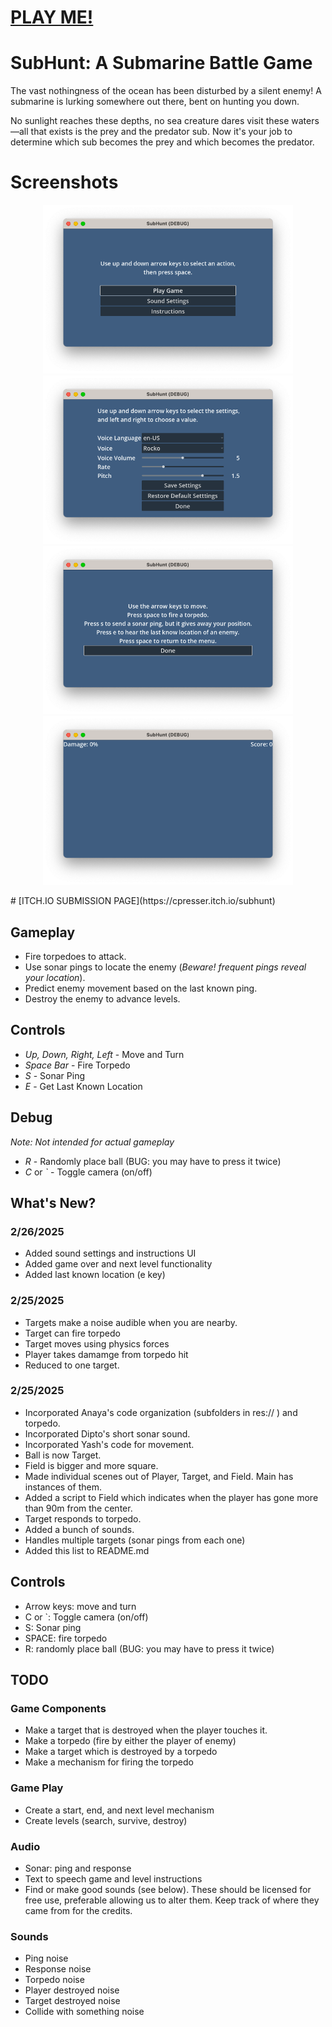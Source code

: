 # [PLAY ME!](https://itch.io/jam/games-for-blind-gamers-4/rate/3362529)

# **SubHunt: A Submarine Battle Game**  

The vast nothingness of the ocean has been disturbed by a silent enemy! A submarine is lurking somewhere out there, bent on hunting you down. 

No sunlight reaches these depths, no sea creature dares visit these waters—all that exists is the prey and the predator sub. Now it's your job to determine which sub becomes the prey and which becomes the predator.  

# Screenshots
<p align="center">
<img src="media/1.png" alt="Screenshot 1" width="400"/> 
<img src="media/2.png" alt="Screenshot 1" width="400"/><br>
<img src="media/3.png" alt="Screenshot 1" width="400"/>
<img src="media/4.png" alt="Screenshot 1" width="400"/><br>
</p>
# [ITCH.IO SUBMISSION PAGE](https://cpresser.itch.io/subhunt)

## Gameplay  
- Fire torpedoes to attack.  
- Use sonar pings to locate the enemy (*Beware! frequent pings reveal your location*).  
- Predict enemy movement based on the last known ping.  
- Destroy the enemy to advance levels.  

## **Controls**
- *Up, Down, Right, Left* - Move and Turn
- *Space Bar* - Fire Torpedo
- *S* - Sonar Ping
- *E* - Get Last Known Location

## **Debug**
*Note: Not intended for actual gameplay*
- *R* - Randomly place ball (BUG: you may have to press it twice)
- *C* or *`* - Toggle camera (on/off)
 

## What's New?
### 2/26/2025
- Added sound settings and instructions UI
- Added game over and next level functionality
- Added last known location (e key)

### 2/25/2025
- Targets make a noise audible when you are nearby.
- Target can fire torpedo
- Target moves using physics forces 
- Player takes damamge from torpedo hit
- Reduced to one target.

### 2/25/2025
- Incorporated Anaya's code organization (subfolders in res:// ) and torpedo.
- Incorporated Dipto's short sonar sound.
- Incorporated Yash's code for movement.
- Ball is now Target.
- Field is bigger and more square.
- Made individual scenes out of Player, Target, and Field. Main has instances of them.
- Added a script to Field which indicates when the player has gone more than 90m from the center.
- Target responds to torpedo.
- Added a bunch of sounds.
- Handles multiple targets (sonar pings from each one)
- Added this list to README.md

## Controls
- Arrow keys: move and turn
- C or `: Toggle camera (on/off)
- S: Sonar ping
- SPACE: fire torpedo
- R: randomly place ball (BUG: you may have to press it twice)

## TODO
### Game Components
- Make a target that is destroyed when the player touches it.
- Make a torpedo (fire by either the player of enemy)
- Make a target which is destroyed by a torpedo
- Make a mechanism for firing the torpedo

### Game Play
- Create a start, end, and next level mechanism
- Create levels (search, survive, destroy)

### Audio
- Sonar: ping and response
- Text to speech game and level instructions
- Find or make good sounds (see below). These should be licensed for free use, preferable allowing us to alter them. Keep track of where they came from for the credits.

### Sounds 
- Ping noise
- Response noise
- Torpedo noise
- Player destroyed noise
- Target destroyed noise
- Collide with something noise
